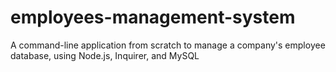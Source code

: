 # employees-management-system
A command-line application from scratch to manage a company's employee database, using Node.js, Inquirer, and MySQL
